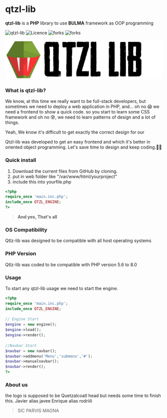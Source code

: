 # qtzl-lib

**qtzl-lib** is a **PHP** library to use **BULMA** framework as OOP programming


![qtzl-lib](https://img.shields.io/badge/Qtzl--lib-100%25%20Mexican-success?logo=data%3Aimage%2Fpng%3Bbase64%2CiVBORw0KGgoAAAANSUhEUgAAABAAAAAQCAYAAAAf8%2F9hAAABg2lDQ1BJQ0MgcHJvZmlsZQAAKJF9kT1Iw0AcxV9TpUUqDs0g4pChOlkQFXGUKhbBQmkrtOpgcukXNDEkKS6OgmvBwY%2FFqoOLs64OroIg%2BAHi5Oik6CIl%2Fi8ptIjx4Lgf7%2B497t4BQrPGNKtnHNB028wkE1K%2BsCKFXhFGFCKCEGVmGansQg6%2B4%2BseAb7exXmW%2F7k%2FR79atBgQkIhnmWHaxOvE05u2wXmfWGQVWSU%2BJx4z6YLEj1xXPH7jXHZZ4JmimcvMEYvEUrmLlS5mFVMjniKOqZpO%2BULeY5XzFmetVmfte%2FIXRor6cpbrNIeRxCJSSEOCgjqqqMFGnFadFAsZ2k%2F4%2BIdcf5pcCrmqYOSYxwY0yK4f%2FA9%2Bd2uVJie8pEgC6H1xnI8RILQLtBqO833sOK0TIPgMXOkd%2F0YTmPkkvdHRYkfAwDZwcd3RlD3gcgcYfDJkU3alIE2hVALez%2BibCkD0Fuhb9Xpr7%2BP0AchRV0s3wMEhMFqm7DWfd4e7e%2Fv3TLu%2FHzlmcpDbO2wuAAAABmJLR0QA%2FwD%2FAP%2BgvaeTAAAACXBIWXMAAA7EAAAOxAGVKw4bAAAAB3RJTUUH5AgTFAgpoplZTAAAAoRJREFUOMtlkjtoFFEUhr9zZ3Yms5vNw0jWiBvEQkkQY62VCFZio4VIBK0UBOsVRCOKKDZ2q2IjglooFipCYiGGBHysD1xNoesrJgrrJoE89jH3zrUQdZL85c%2F5Dz%2FnfEJM%2FbmeDuA%2B0A2ICGSyAYmEwnEVjut8Uo7sOrlvdOpvxomFFXAM2Au0AGlRkl6ZCdJ%2BkEg7rkqLkjVAbdvu7PDjO%2BMWQMUK9AFH4p4AoiReUgFHgY1xg%2F5cbxNwBmhnqewyZwVw%2BtSNLT6A9Od6BNgPXAUS8UkR6OpOkvAdHFehHPlzGGgAB4BbrkAncMIuCf9VFFl0aNChQURQSlCu8lwlA1Z45LZqSfbOOCumfcuXlMGIoBKtWFMDW8eNwMVDlI%2FoWVxt2VCO6KjS8SpD4Gqx33wtd7e%2F8w6GvpUoGZDJnWbuVYG5ezdpfmtp27mHVG8fyYsDOPNVvAXss63crsOEunRhzBQ7dL7SGVWDWSFV0QR1Q7ObpHlaaJ%2BwtNqAtnlNy3iDVBl%2BrGP%2BeReXjx8pGAUw5do371frQe1Z0JqwXAZrEcC3lsBaVLkMxhCmoLCeh2WP4r83Xjs%2FFn5Im%2Fz3rKkDNCYnwRgUkHEcvChCTUyAwMdN1Itt5M8eLoSLQKoq%2B%2BR1l37aSFrCUglrzB9QRBBjUKUS1XYYWcfIgsPoIpAArp8bq31vivIf1%2BpQl0qY6en%2FPFQqyOdPFDcTfk2SP3eoUF%2B2AEALD1526rF5%2FYva0NA%2F3xkcZDaYYbibYig8XMp2XHNTCXvl%2FVptal6Dn9mI8Y1QbdW82Iz55XEJWFhE61Ly%2BnM9K5siGWzRrJrxoSsbkAmh4jFZU%2Bw4f6gwFZ%2F%2FDaBc%2F0JWXPF7AAAAAElFTkSuQmCC)
![Licence](https://img.shields.io/github/license/iquetzalcoatl/qtzl-lib)
![forks](https://img.shields.io/github/forks/iquetzalcoatl/qtzl-lib)
![forks](https://img.shields.io/github/stars/iquetzalcoatl/qtzl-lib)

<img src="https://raw.githubusercontent.com/iquetzalcoatl/qtzl-lib/bekermeye/core/img/logo.png" alt="Bulma: a Flexbox CSS framework" style="max-width:100%;" width="600">

### What is qtzl-lib?

We know, at this time we really want to be full-stack developers, but sometimes we need to deploy a web application in PHP, and... oh no 😱 we need a frontend to show a quick code. so you start to learn some CSS framework and oh no 😰, we need to learn patterns of design and a lot of things.

Yeah, We know it's difficult to get exactly the correct design for our 

Qtzl-lib was developed to get an easy frontend and which it's better in oriented object programming.
Let's save time to design and keep coding.👨‍💻

### Quick install
<ol>
<li> Download the current files from GitHub by cloning.</li>
<li> put in web folder like "/var/www/html/yourproject"</li>
<li> include this into yourfile.php</li>
</ol>


```php
<?php
require_once 'main.inc.php';
include_once QTZL_ENGINE;
?>
```
> <b>And yes, That's all</b>

### OS Compatibility

Qtlz-lib was designed to be compatible with all host operating systems

### PHP Version

Qtlz-lib was coded to be compatible with PHP version 5.6 to 8.0

### Usage

To start any qtzl-lib usage we need to start the engine.

```php
<?php
require_once 'main.inc.php';
include_once QTZL_ENGINE;

// Engine Start
$engine = new engine();
$engine->load();
$engine->render();

//Navbar Start
$navbar = new navbar();
$navbar->addmenu('Menu','submenu','#');
$navbar->manualnavbar();
$navbar->render();
?>
```

### About us

the logo is supposed to be Quetzalcoatl head but needs some time to finish this.
Javier alias javee
Enrique alias rodriili
>SIC PARVIS MAGNA

